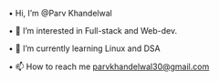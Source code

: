 • Hi, I’m @Parv Khandelwal

• 👀 I’m interested in Full-stack and Web-dev.

• 🌱 I’m currently learning Linux and DSA

• 📫 How to reach me parvkhandelwal30@gmail.com
